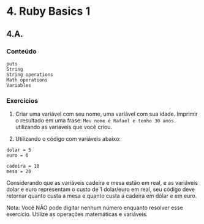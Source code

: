 # 4. Ruby Basics 1

## 4.A.

### Conteúdo

    puts
    String
    String operations
    Math operations
    Variables

### Exercicios

1. Criar uma variável com seu nome, uma variável com sua idade. Imprimir o resultado em uma frase: `Meu nome é Rafael e tenho 30 anos.` utilizando as variaveis que você criou.

2. Utilizando o código com variáveis abaixo:

```
dolar = 5
euro = 6

cadeira = 10
mesa = 20
```

Considerando que as variáveis cadeira e mesa estão em real, e as variáveis dolar e euro representam o custo de 1 dolar/euro em real, seu código deve retornar quanto custa a mesa e quanto custa a cadeira em dólar e em euro.

Nota: Você NÃO pode digitar nenhum número enquanto resolver esse exercício. Utilize as operações matemáticas e variáveis.
